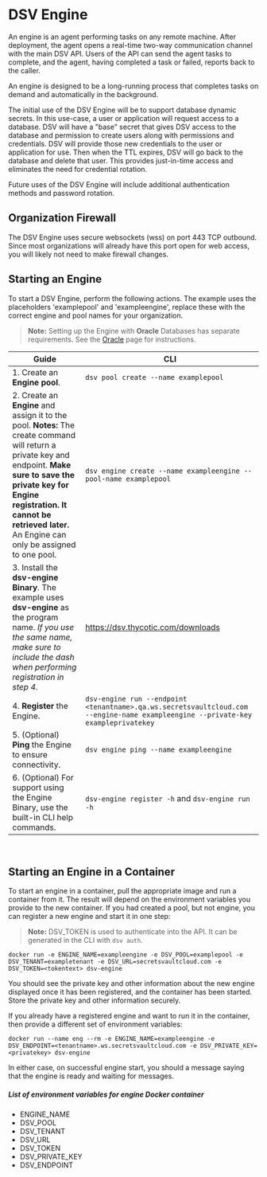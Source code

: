[title]: # (DSV Engine)
[tags]: # (DevOps Secrets Vault,DSV,)
[priority]: # (6500)

# DSV Engine

An engine is an agent performing tasks on any remote machine. After deployment, the agent opens a real-time two-way communication channel with the main DSV
API. Users of the API can send the agent tasks to complete, and the agent, having completed a task or failed, reports back to the caller.

An engine is designed to be a long-running process that completes tasks on demand and automatically in the background.

The initial use of the DSV Engine will be to support database dynamic secrets.  In this use-case, a user or application will request access to a database.  DSV will have a "base" secret that gives DSV access to the database and permission to create users along with permissions and credentials.  DSV will provide those new credentials to the user or application for use.  Then when the TTL expires, DSV will go back to the database and delete that user.  This provides just-in-time access and eliminates the need for credential rotation.

Future uses of the DSV Engine will include additional authentication methods and password rotation.

## Organization Firewall 
The DSV Engine uses secure websockets (wss) on port 443 TCP outbound.  Since most organizations will already have this port open for web access, you will likely not need to make firewall changes.

## Starting an Engine

To start a DSV Engine, perform the following actions. The example uses the placeholders 'examplepool' and 'exampleengine', replace these with the correct engine and pool names for your organization.
> **Note:** Setting up the Engine with **Oracle** Databases has separate requirements. See the [Oracle](../dynamic-secrets/databases/oracle.md) page for instructions.

|Guide|CLI|
|-------------------------|------|
|1. Create an **Engine pool**.| `dsv pool create --name examplepool`|
|2. Create an **Engine** and assign it to the pool. **Notes:** The create command will return a private key and endpoint. **Make sure to save the private key for Engine registration. It cannot be retrieved later.** An Engine can only be assigned to one pool.| `dsv engine create --name exampleengine --pool-name examplepool`|
|3. Install the **dsv-engine Binary**. The example uses **dsv-engine** as the program name. *If you use the same name, make sure to include the dash when performing registration in step 4.*| https://dsv.thycotic.com/downloads|
|4. **Register** the Engine.| `dsv-engine run --endpoint <tenantname>.qa.ws.secretsvaultcloud.com --engine-name exampleengine --private-key exampleprivatekey`|
|5. (Optional) **Ping** the Engine to ensure connectivity.| `dsv engine ping --name exampleengine`|
|6. (Optional) For support using the Engine Binary, use the built-in CLI help commands.| `dsv-engine register -h` and `dsv-engine run -h`|

<br>

<!--### Registering a pool and an engine

Users can create engines as other entities (like roles, users) in DSV. DSV organizes engines in pools, so an engine must be assigned to an existing pools.
Using the [DSV API](https://dsv.thycotic.com/api/index.html#tag/Pools), users first create a pool, then an engine assigned to that pool. An engine can only be assigned to one pool. A pool can contain many engines.-->

## Starting an Engine in a Container

To start an engine in a container, pull the appropriate image and run a container from it. The result will depend on the
environment variables you provide to the new container.
If you had created a pool, but not engine, you can register a new engine and start it in one step:
> **Note:** DSV_TOKEN is used to authenticate into the API. It can be generated in the CLI with `dsv auth`.

```CLI
docker run -e ENGINE_NAME=exampleengine -e DSV_POOL=examplepool -e DSV_TENANT=exampletenant -e DSV_URL=secretsvaultcloud.com -e DSV_TOKEN=<tokentext> dsv-engine
```

You should see the private key and other information about the new engine displayed once it has been registered,
and the container has been started. Store the private key and other information securely.

If you already have a registered engine and want to run it in the container, then provide a different set of environment variables:

```CLI
docker run --name eng --rm -e ENGINE_NAME=exampleengine -e DSV_ENDPOINT=<tenantname>.ws.secretsvaultcloud.com -e DSV_PRIVATE_KEY=<privatekey> dsv-engine
```

In either case, on successful engine start, you should a message saying that the engine is ready and waiting for messages.

##### List of environment variables for engine Docker container
- ENGINE_NAME
- DSV_POOL
- DSV_TENANT
- DSV_URL
- DSV_TOKEN
- DSV_PRIVATE_KEY
- DSV_ENDPOINT


